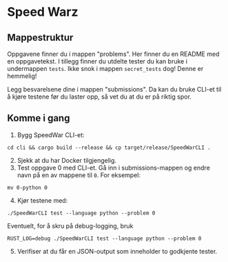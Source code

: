# Speed Warz

## Mappestruktur

Oppgavene finner du i mappen "problems". Her finner du en README med en oppgavetekst. I tillegg finner du utdelte tester du kan bruke i undermappen `tests`. Ikke snok i mappen `secret_tests` dog! Denne er hemmelig!

Legg besvarelsene dine i mappen "submissions". Da kan du bruke CLI-et til å kjøre testene før du laster opp, så vet du at du er på riktig spor.

## Komme i gang

1. Bygg SpeedWar CLI-et:

```
cd cli && cargo build --release && cp target/release/SpeedWarCLI .
```

2. Sjekk at du har Docker tilgjengelig.
3. Test oppgave 0 med CLI-et. Gå inn i submissions-mappen og endre navn på en av mappene til `0`. For eksempel:

```
mv 0-python 0
```

4. Kjør testene med:

```
./SpeedWarCLI test --language python --problem 0
```

Eventuelt, for å skru på debug-logging, bruk

```
RUST_LOG=debug ./SpeedWarCLI test --language python --problem 0
```

5. Verifiser at du får en JSON-output som inneholder to godkjente tester.
